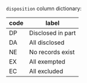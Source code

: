 `disposition` column dictionary:

| code | label             |
|------|-------------------|
| DP   | Disclosed in part |
| DA   | All disclosed     |
| NE   | No records exist  |
| EX   | All exempted      |
| EC   | All excluded      |
